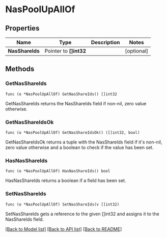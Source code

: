# NasPoolUpAllOf

## Properties

Name | Type | Description | Notes
------------ | ------------- | ------------- | -------------
**NasShareIds** | Pointer to **[]int32** |  | [optional] 

## Methods

### GetNasShareIds

`func (o *NasPoolUpAllOf) GetNasShareIds() []int32`

GetNasShareIds returns the NasShareIds field if non-nil, zero value otherwise.

### GetNasShareIdsOk

`func (o *NasPoolUpAllOf) GetNasShareIdsOk() ([]int32, bool)`

GetNasShareIdsOk returns a tuple with the NasShareIds field if it's non-nil, zero value otherwise
and a boolean to check if the value has been set.

### HasNasShareIds

`func (o *NasPoolUpAllOf) HasNasShareIds() bool`

HasNasShareIds returns a boolean if a field has been set.

### SetNasShareIds

`func (o *NasPoolUpAllOf) SetNasShareIds(v []int32)`

SetNasShareIds gets a reference to the given []int32 and assigns it to the NasShareIds field.


[[Back to Model list]](../README.md#documentation-for-models) [[Back to API list]](../README.md#documentation-for-api-endpoints) [[Back to README]](../README.md)



